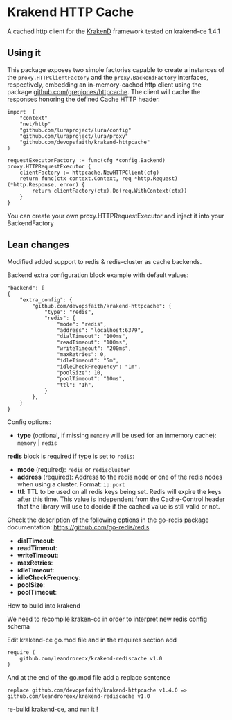 Krakend HTTP Cache
====

A cached http client for the [KrakenD](github.com/devopsfaith/krakend) framework tested on krakend-ce 1.4.1

## Using it

This package exposes two simple factories capable to create a instances of the `proxy.HTTPClientFactory` and the `proxy.BackendFactory` interfaces, respectively, embedding an in-memory-cached http client using the package [github.com/gregjones/httpcache](https://github.com/gregjones/httpcache). The client will cache the responses honoring the defined Cache HTTP header.

	import 	(
		"context"
		"net/http"
		"github.com/luraproject/lura/config"
		"github.com/luraproject/lura/proxy"
		"github.com/devopsfaith/krakend-httpcache"
	)

	requestExecutorFactory := func(cfg *config.Backend) proxy.HTTPRequestExecutor {
		clientFactory := httpcache.NewHTTPClient(cfg)
		return func(ctx context.Context, req *http.Request) (*http.Response, error) {
			return clientFactory(ctx).Do(req.WithContext(ctx))
		}
	}

You can create your own proxy.HTTPRequestExecutor and inject it into your BackendFactory


## Lean changes

Modified added support to redis & redis-cluster as cache backends.

Backend extra configuration block example with default values:

```
"backend": [
{
    "extra_config": {
        "github.com/devopsfaith/krakend-httpcache": {
            "type": "redis",
            "redis": {
                "mode": "redis",
                "address": "localhost:6379",
                "dialTimeout": "100ms",
                "readTimeout": "100ms",
                "writeTimeout": "200ms",
                "maxRetries": 0,
                "idleTimeout": "5m",
                "idleCheckFrequency": "1m",
                "poolSize": 10,
                "poolTimeout": "10ms",
                "ttl": "1h",
            }
        },
    }
}
```

Config options:
- **type** (optional, if missing `memory` will be used for an inmemory cache): `memory` | `redis`

**redis** block is required if type is set to `redis`:
- **mode** (required): `redis` or `rediscluster`
- **address** (required): Address to the redis node or one of the redis nodes when using a cluster. Format: `ip:port`
- **ttl**: TTL to be used on all redis keys being set. Redis will expire the keys after this time. This value is independent 
from the Cache-Control header that the library will use to decide if the cached value is still valid or not.

Check the description of the following options in the go-redis package documentation: https://github.com/go-redis/redis
- **dialTimeout**: 
- **readTimeout**: 
- **writeTimeout**: 
- **maxRetries**: 
- **idleTimeout**: 
- **idleCheckFrequency**: 
- **poolSize**: 
- **poolTimeout**: 

How to build into krakend

We need to recompile kraken-cd in order to interpret new redis config schema

Edit krakend-ce go.mod file and in the requires section add

```
require (
    github.com/leandroreox/krakend-rediscache v1.0
)
```

And at the end of the go.mod file add a replace sentence

```
replace github.com/devopsfaith/krakend-httpcache v1.4.0 => github.com/leandroreox/krakend-rediscache v1.0
```

re-build krakend-ce, and run it !
